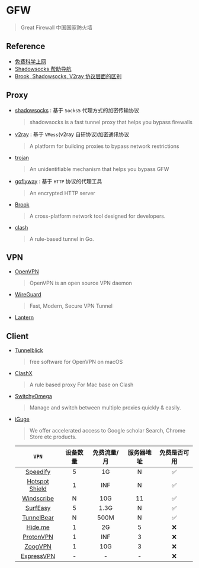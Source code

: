 # GFW
> Great Firewall 中国国家防火墙

## Reference

- [免费科学上网](https://github.com/Alvin9999/new-pac)
- [Shadowsocks 帮助导航](https://github.com/ShadowsocksHelp/shadowsockshelp.github.io)
- [Brook, Shadowsocks, V2ray 协议层面的区别](https://talks.txthinking.com/slides/brook-ss-v2ray.slide)

## Proxy

- [shadowsocks](https://github.com/shadowsocks) : 基于 `Socks5` 代理方式的加密传输协议
    > shadowsocks is a fast tunnel proxy that helps you bypass firewalls
- [v2ray](https://github.com/v2fly/v2ray-core) : 基于 `VMess`(v2ray 自研协议)加密通讯协议
    > A platform for building proxies to bypass network restrictions
- [trojan](https://github.com/trojan-gfw/trojan)
    > An unidentifiable mechanism that helps you bypass GFW
- [goflyway](https://github.com/coyove/goflyway) : 基于 `HTTP` 协议的代理工具
    > An encrypted HTTP server
- [Brook](https://github.com/txthinking/brook)
    > A cross-platform network tool designed for developers.
- [clash](https://github.com/Dreamacro/clash)
    > A rule-based tunnel in Go.

## VPN

- [OpenVPN](https://github.com/OpenVPN/openvpn)
    > OpenVPN is an open source VPN daemon
- [WireGuard](https://www.wireguard.com/)
    > Fast, Modern, Secure VPN Tunnel
- [Lantern](https://github.com/getlantern/lantern)

## Client

- [Tunnelblick](https://github.com/Tunnelblick/Tunnelblick)
    > free software for OpenVPN on macOS
- [ClashX](https://github.com/yichengchen/clashX)
    > A rule based proxy For Mac base on Clash
- [SwitchyOmega](https://github.com/FelisCatus/SwitchyOmega)
    > Manage and switch between multiple proxies quickly & easily.
- [iGuge](https://microsoftedge.microsoft.com/addons/detail/iguge/mchibleoefileemjfghfejaggonplmmg)
    > We offer accelerated access to Google scholar Search, Chrome Store etc products.

  | `VPN` | 设备数量 | 免费流量/月 | 服务器地址 | 免费是否可用
  | :-: | :-: | :-: | :-: | :-: 
  | [Speedify](http://speedify.com/)                  | 5 | 1G    | N  | ✅ 
  | [Hotspot Shield](https://www.hotspotshield.com/)  | 1 | INF   | N  | ✅ 
  | [Windscribe](https://windscribe.com/)             | N | 10G   | 11 | ✅  
  | [SurfEasy](https://www.surfeasy.com/)             | 5 | 1.3G  | N  | ✅ 
  | [TunnelBear](https://www.tunnelbear.com/)         | N | 500M  | N  | ✅ 
  | [Hide.me](https://hide.me)                        | 1 | 2G    | 5  | ❌
  | [ProtonVPN](https://protonvpn.com)                | 1 | INF   | 3  | ❌  
  | [ZoogVPN](https://zoogvpn.com/)                   | 1 | 10G   | 3  | ❌ 
  | [ExpressVPN](https://www.expressvpn.com/)         | - | -     | -  | ❌